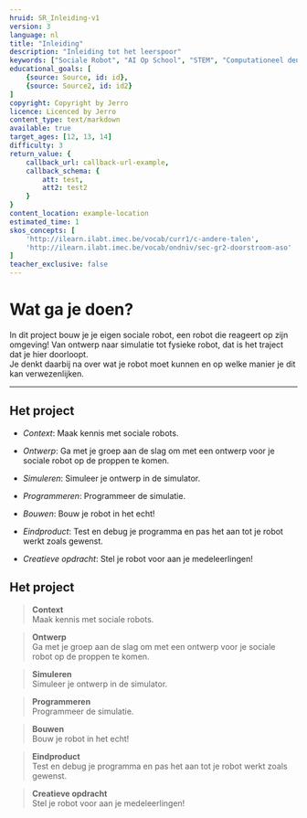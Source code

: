 ```yaml
---
hruid: SR_Inleiding-v1
version: 3
language: nl
title: "Inleiding"
description: "Inleiding tot het leerspoor"
keywords: ["Sociale Robot", "AI Op School", "STEM", "Computationeel denken", "Grafisch programmeren"]
educational_goals: [
    {source: Source, id: id}, 
    {source: Source2, id: id2}
]
copyright: Copyright by Jerro
licence: Licenced by Jerro
content_type: text/markdown
available: true
target_ages: [12, 13, 14]
difficulty: 3
return_value: {
    callback_url: callback-url-example,
    callback_schema: {
        att: test,
        att2: test2
    }
}
content_location: example-location
estimated_time: 1
skos_concepts: [
    'http://ilearn.ilabt.imec.be/vocab/curr1/c-andere-talen', 
    'http://ilearn.ilabt.imec.be/vocab/ondniv/sec-gr2-doorstroom-aso'
]
teacher_exclusive: false
---
```


# Wat ga je doen?

In dit project bouw je je eigen sociale robot, een robot die reageert op zijn omgeving! Van ontwerp naar simulatie tot fysieke robot, dat is het traject dat je hier doorloopt.  
Je denkt daarbij na over wat je robot moet kunnen en op welke manier je dit kan verwezenlijken.

***

## Het project
* *Context*: Maak kennis met sociale robots.

* *Ontwerp*: Ga met je groep aan de slag om met een ontwerp voor je sociale robot op de proppen te komen.
* *Simuleren*: Simuleer je ontwerp in de simulator.
* *Programmeren*: Programmeer de simulatie.
* *Bouwen*: Bouw je robot in het echt!
* *Eindproduct*: Test en debug je programma en pas het aan tot je robot werkt zoals gewenst.

* *Creatieve opdracht*: Stel je robot voor aan je medeleerlingen!

## Het project
> **Context**  
Maak kennis met sociale robots.

> **Ontwerp**  
Ga met je groep aan de slag om met een ontwerp voor je sociale robot op de proppen te komen.

> **Simuleren**  
Simuleer je ontwerp in de simulator.

> **Programmeren**  
Programmeer de simulatie.

> **Bouwen**  
Bouw je robot in het echt!

> **Eindproduct**  
Test en debug je programma en pas het aan tot je robot werkt zoals gewenst.

> **Creatieve opdracht**  
Stel je robot voor aan je medeleerlingen!
